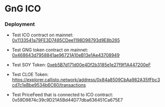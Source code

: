 # GnG ICO

### Deployment

- Test ICO contract on mainnet: [0x1133541a79FE3D7485CDee1198D98793d9E8b265](https://explorer.callisto.network/address/0x1133541a79FE3D7485CDee1198D98793d9E8b265/transactions)

- Test GNG token contract on mainnet: [0x468643d7958841ae96721A10eB13e1Ae43708949](https://explorer.callisto.network/address/0x468643d7958841ae96721A10eB13e1Ae43708949/transactions)

- Test SOY Token: [0xeb5B7d171d00e4Df2b3185e1e27f9f1A447200eF](https://explorer.callisto.network/address/0xeb5B7d171d00e4Df2b3185e1e27f9f1A447200eF/transactions)

- Test CLOE Token: https://explorer.callisto.network/address/0x84a8509CbAa982A35fFbc3cd7c1eBbe9534b6C60/transactions

- Test PriceFeed that is connected to ICO contract: 0x59D9874c39c9D21A5Bd44D77dba636451Ca675E7
